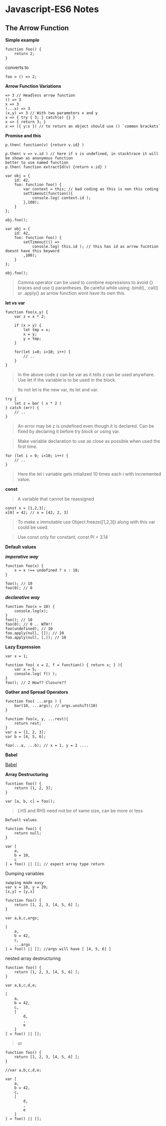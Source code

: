# Javascript-ES6 Notes

## The Arrow Function

**Simple example**
```
function foo() {
    return 2;
}
```
converts to
```
foo = () => 2;
```

**Arrow Function Variations**
```
=> 3 // Headless arrow function
() => 3
x => 3
(...x) => 3
(x,y) => 3 // With two parameters x and y
x => { try { 3; } catch(e) {} }
x => { return 3; }
x => ({ y:x }) // to return an object should use () `common brackets`
```
**Promise and this**
```
p.then( function(v) {return v.id} )

p.then( v => v.id ) // here if v is undefined, in stacktrace it will be shown as anonymous function
better to use named function
p.then( function extractId(v) {return v.id} )
```
```
var obj = {
    id: 42,
    foo: function foo() {
        var context = this; // bad coding as this is non this coding
        setTimeout(function(){
            console.log( context.id );
        },100);
    }
};

obj.foo();
```
```
var obj = {
    id: 42,
    foo: function foo() {
        setTimeout(() =>
            console.log( this.id ); // this has id as arrow fucntion doesnt have this keyword
        ,100);
    }
};

obj.foo();
```
> Comma operator can be used to combine expressions to avoid {} braces and use () parantheses.
> Be careful while using .bind(), .call() or .apply() as arrow function wont have its own this.

**let vs var**
```
function foo(x,y) {
    var z = x * 2;

    if (x > y) {
        let tmp = x;
        x = y;
        y = tmp;
    }

    for(let i=0; i<10; i++) {
        // ..
    }
}
```
> In the above code z can be var as it tells z can be used anywhere.
> Use let if the variable is to be used in the block.

> Its not let is the new var, its let and var.

```
try {
    let z = bar ( x * 2 )
} catch (err) {
    // ..
}
```
> An error may be z is undefined even though it is declared.
> Can be fixed by declaring it before try block or using var.

> Make variable declaration to use as close as possible when used the first time.

```
for (let i = 0; i<10; i++) {
    // ..
}
```
> Here the let i variable gets intialized 10 times each i with incremented value.

**const**
> A variable that cannot be reassigned
```
const x = [1,2,3];
x[0] = 42; // x = [42, 2, 3]
```
> To make x immutable use Object.freeze([1,2,3]) along with this var could be used.

> Use const only for constant, const PI = 3.14

**Default values**

***imperative way***
```
function foo(x) {
    x = x !== undefined ? x : 10;
}

foo(); // 10
foo(0); // 0
```

***declarative way***
```
function foo(x = 10) {
    console.log(x);
}
foo(); // 10
foo(0); // 0 .. WTH!!
foo(undefined); // 10
foo.apply(null, []); // 10
foo.apply(null, [,]); // 10
```

**Lazy Expression**
```
var x = 1;

function foo( x = 2, f = function() { return x; } ){
 	var x = 5;	
  	console.log( f() );
}
foo(); // 2 How?? Closure??
```

**Gather and Spread Operators**
```
function foo( ...args ) {
    bar(10, ...args); // args.unshift(10)
}
```

```
function foo(x, y, ...rest){
    return rest;
}
var a = [1, 2, 3];
var b = [4, 5, 6];

foo(...a, ...b); // x = 1, y = 2 .... 
```

**Babel**

[Babel](https://babeljs.io/)

**Array Destructuring**
```
fucntion foo() {
    return [1, 2, 3];
}

var [a, b, c] = foo();
```
> LHS and RHS need not be of same size, can be more or less

```
Defualt values

function foo() {
    return null;
}

var [
    a,
    b = 10,
    c
] = foo() || []; // expect array type return
```

Dumping variables
```
swaping made easy
var x = 10, y = 20;
[x,y] = [y,x]
```

```
function foo() {
    return [1, 2, 3, [4, 5, 6] ];
}

var a,b,c,args;

[
    a,
    b = 42,
    c,
    ...args
] = foo() || []; //args will have [ [4, 5, 6] ]
```

nested array destructuring
```
function foo() {
    return [1, 2, 3, [4, 5, 6] ];
}

var a,b,c,d,e;

[
    a,
    b = 42,
    c,
    [
        d,
        ,
        e
    ]
] = foo() || []; 
```
> or
```
function foo() {
    return [1, 2, 3, [4, 5, 6] ];
}

//var a,b,c,d,e;

var [
    a,
    b = 42,
    c,
    [
        d,
        ,
        e
    ]
] = foo() || []; 
```

